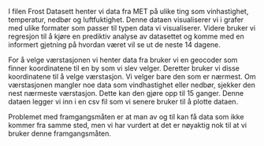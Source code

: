I filen Frost Datasett henter vi data fra MET på ulike ting som vinhastighet, temperatur, nedbør og luftfuktighet.
Denne dataen visualiserer vi i grafer med ulike formater som passer til typen data vi visualiserer.
Videre bruker vi regresjon til å kjøre en prediktiv analyse av datasettet og komme med en informert gjetning på hvordan været vil se ut de neste 14 dagene.

For å velge værstasjonen vi henter data fra bruker vi en geocoder som finner koordinatene til en by som vi slev velger.
Deretter bruker vi disse koordinatene til å velge værstasjon. Vi velger bare den som er nærmest.
Om værstasjonen mangler noe data som vindhastighet eller nedbør, sjekker den nest nærmeste værstasjon. Dette kan den gjøre opp til 15 ganger. 
Denne dataen legger vi inn i en csv fil som vi senere bruker til å plotte dataen. 

Problemet med framgangsmåten er at man av og til kan få data som ikke kommer fra samme sted, men vi har vurdert at det er nøyaktig nok til at vi bruker denne framgangsmåten.